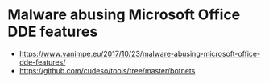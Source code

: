 # Malware abusing Microsoft Office DDE features

* https://www.vanimpe.eu/2017/10/23/malware-abusing-microsoft-office-dde-features/
* https://github.com/cudeso/tools/tree/master/botnets
